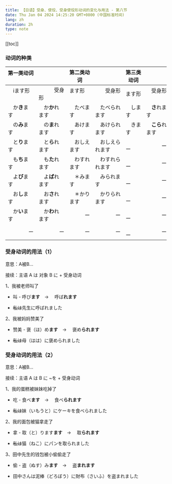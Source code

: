 ```yaml
---
title: 【日语】受身、使役、受身使役形动词的变化与用法 - 第八节
date: Thu Jan 04 2024 14:25:20 GMT+0800 (中国标准时间)
lang: zh
duration: 2h
type: note
---
```


[[toc]]

### 动词的种类

| 第一类动词 　|| 第二类动词  || 第三类动词 ||
| -------- | ----- | ----- | ------ | ------ | ----- |
|　iます形 　　    | 　　　受身形   　| ます形 　　 |　　受身形   　　|  ます形   |  　受身形 　 |
|　か**き**ます　　|　か**か**れます　|　たべます　　|　たべられます　　|　します　　|　**さ**れます　　|
|　の**み**ます　　|　の**ま**れます　|　あけます　　|　あけられます　　|　きます　　|　**こら**れます　|
|　と**り**ます　  |　と**ら**れます　|　おしえます　|　おしえられます　|　　　ー　　|　　　ー　　　|
|　も**ち**ます　　|　も**た**れます　|　わすれます　|　わすれられます　|　　　ー　　|　　　ー　　　|
|　よ**び**ます　　|　よ**ば**れます　|　＊みます　　|　みられます　　|　　　ー　　|　　　ー　　　|
|　お**し**ます　　|　お**さ**れます　|　＊かります　|　かりられます　　|　　　ー　　|　　　ー　　　|
|　か**い**ます　　|　か**わ**れます　|　　　ー　　　|　　　　ー　　　　|　　　ー　　|　　　ー　　　|
|　　　　ー　　　　 |　　　　ー　　　　|　　　ー　　　|　　　　ー　　　　|　　　ー　　|　　　ー　　　|

### 受身动词的用法（1）

意思：A被B...

接续：主语 A は 对象 B に + 受身动词

1、我被老师叫了

  - 叫 - 呼び**ます**　→ 　呼ば**れます**

  - ~~私は~~先生に呼ばれました

2、我被妈妈赞美了

  - 赞美 - 褒（ほ）め**ます**　→ 　褒め**られます**

  - ~~私は~~母（はは）に褒められました

### 受身动词的用法（2）

意思：A被B...

接续：主语 A は B に ~を + 受身动词

1、我的蛋糕被妹妹吃掉了

  - 吃 - 食べ**ます**　→ 　食べ**られます**

  - ~~私は~~妹（いもうと）にケーキを食べられました

2、我的面包被猫拿走了

  - 拿 - 取（と）ります**ます**　→ 　取**られます**

  - ~~私は~~猫（ねこ）にパンを取られました

3、田中先生的钱包被小偷偷走了

  - 偷 - 盗（ぬす）み**ます**　→ 　盗**まれます**

  - 田中さんは泥棒（どろぼう）に財布（さいふ）を盗まれました
